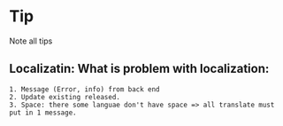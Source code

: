 # Tip
Note all tips

## Localizatin: What is problem with localization:
	1. Message (Error, info) from back end
	2. Update existing released.
	3. Space: there some languae don't have space => all translate must put in 1 message.
